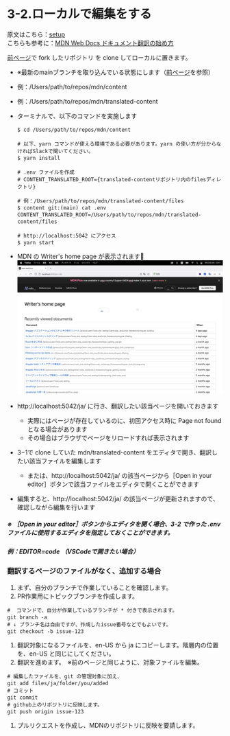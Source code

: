 # 3-2.ローカルで編集をする

原文はこちら：[setup](https://github.com/mdn/content#setup)  
こちらも参考に：[MDN Web Docs ドキュメント翻訳の始め方](https://github.com/mozilla-japan/translation/wiki/Get-started-with-translation-of-Mozilla-documentations)


[前ページ](simple-edits.md)で fork したリポジトリ を clone してローカルに置きます。
-  ※最新のmainブランチを取り込んでいる状態にします（[前ページ](simple-edits.md)を参照）
- 例：/Users/path/to/repos/mdn/content
- 例：/Users/path/to/repos/mdn/translated-content
- ターミナルで、以下のコマンドを実施します
    ```
    $ cd /Users/path/to/repos/mdn/content
    
    # 以下、yarn コマンドが使える環境である必要があります。yarn の使い方が分からなければSlackで聞いてください。
    $ yarn install 

    # .env ファイルを作成
    # CONTENT_TRANSLATED_ROOT={translated-contentリポジトリ内のfilesディレクトリ}

    # 例：/Users/path/to/repos/mdn/translated-content/files
    $ content git:(main) cat .env
    CONTENT_TRANSLATED_ROOT=/Users/path/to/repos/mdn/translated-content/files

    # http://localhost:5042 にアクセス
    $ yarn start
    ```
- MDN の Writer's home page が表示されます🎉  
  ![local-boot](images/local-boot.png)

- http://localhost:5042/ja/ に行き、翻訳したい該当ページを開いておきます
  - 実際にはページが存在しているのに、初回アクセス時に Page not found となる場合があります
  - その場合はブラウザでページをリロードすれば表示されます
- 3−1で clone していた mdn/translated-content をエディタで開き、翻訳したい該当ファイルを編集します
  - または、http://localhost:5042/ja/ の該当ページから［Open in your editor］ボタンで該当ファイルをエディタで開くことができます
- 編集すると、http://localhost:5042/ja/ の該当ページが更新されますので、確認しながら編集を行います


##### ※ ［Open in your editor］ボタンからエディタを開く場合、3-2 で作った .env ファイルに使用するエディタを指定しておくことができます。
##### 例：EDITOR=code （VSCodeで開きたい場合）


### 翻訳するページのファイルがなく、追加する場合

1. まず、自分のブランチで作業していることを確認します。　
1. PR作業用にトピックブランチを作成します。
  ```
  #  コマンドで、自分が作業しているブランチが * 付きで表示されます。
  git branch -a                               
  # ↓ ブランチ名は自由ですが、作成したissue番号などでもよいです。
  git checkout -b issue-123          
  ```
1. 翻訳対象になるファイルを、en-US から ja にコピーします。階層内の位置を、en-US と同じにしてください。
1. 翻訳を進めます。　※前のページと同じように、対象ファイルを編集。
  ```
  # 編集したファイルを、git の管理対象に加え、
  git add files/ja/folder/you/added
  # コミット
  git commit
  # github上のリポジトリに反映します。
  git push origin issue-123
  ```
1. プルリクエストを作成し、MDNのリポジトリに反映を要請します。

